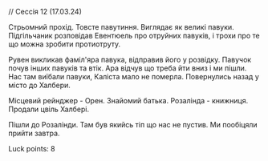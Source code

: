 
// Сессія 12 (17.03.24)

Стрьомний прохід. Товсте павутиння. Виглядає як великі павуки.
Підгільчаник розповідав Евентюель про отруйних павуків, і трохи про те що можна зробити протиотруту.

Рувен викликав фаміл'яра павука, відправив його у розвідку. Павучок почув інших павуків та втік.
Ара відчув що треба йти вниз і ми пішли. 
Нас там виїбали павуки, Каліста мало не померла. Повернулись назад у місто до Халбери.

Місцевий рейнджер - Орен. Знайомий батька.
Розалінда - книжниця.
Продали цвіль Халбері.

Пішли до Розалінди. Там був якийсь тіп що нас не пустив. Ми пообіцяли прийти завтра.

Luck points: 8